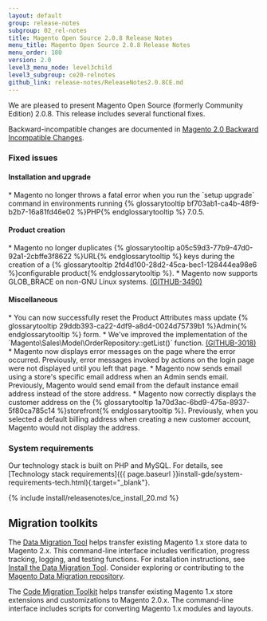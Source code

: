 ```yaml
---
layout: default
group: release-notes
subgroup: 02_rel-notes
title: Magento Open Source 2.0.8 Release Notes
menu_title: Magento Open Source 2.0.8 Release Notes
menu_order: 180
version: 2.0
level3_menu_node: level3child
level3_subgroup: ce20-relnotes
github_link: release-notes/ReleaseNotes2.0.8CE.md
---
```


We are pleased to present Magento Open Source (formerly Community Edition) 2.0.8. This release includes  several functional fixes.


Backward-incompatible changes are documented in <a href="{{ page.baseurl }}release-notes/changes_2.0.html" target="_blank">Magento 2.0 Backward Incompatible Changes</a>.



### Fixed issues

#### Installation and upgrade

<!--- 51440 -->* Magento no longer throws a fatal error when you run the `setup upgrade` command in environments running {% glossarytooltip bf703ab1-ca4b-48f9-b2b7-16a81fd46e02 %}PHP{% endglossarytooltip %} 7.0.5. 


#### Product creation
<!--- 53342 -->* Magento  no longer duplicates {% glossarytooltip a05c59d3-77b9-47d0-92a1-2cbffe3f8622 %}URL{% endglossarytooltip %} keys during the creation of a {% glossarytooltip 2fd4d100-28d2-45ca-bec1-128444ea98e6 %}configurable product{% endglossarytooltip %}.

<!--- 50076 -->* Magento now supports GLOB_BRACE on non-GNU Linux systems. <a href="https://github.com/magento/magento2/issues/3490" target="_blank">(GITHUB-3490)</a> 



#### Miscellaneous
<!--- 50507 -->* You can now successfully reset the Product Attributes mass update {% glossarytooltip 29ddb393-ca22-4df9-a8d4-0024d75739b1 %}Admin{% endglossarytooltip %} form.

<!--- 49212 -->* We've improved the implementation of the `Magento\Sales\Model\OrderRepository::getList()` function.  <a href="https://github.com/magento/magento2/issues/3018" target="_blank">(GITHUB-3018)</a> 

<!--- 46014 -->* Magento now displays error messages on the page where the error occurred. Previously, error messages invoked by actions on the login page were not displayed until you left that page.

<!--- 53814 -->* Magento now sends email using a store's specific email address when an Admin sends email. Previously, Magento would send email from the default instance email address instead of the store address.

<!--- 52448 -->* Magento now correctly displays the customer address on the {% glossarytooltip 1a70d3ac-6bd9-475a-8937-5f80ca785c14 %}storefront{% endglossarytooltip %}. Previously,  when you selected a default billing address when creating a new customer account, Magento would not display the  address.




### System requirements
Our technology stack is built on PHP and MySQL. For details, see [Technology stack requirements]({{ page.baseurl }}install-gde/system-requirements-tech.html){:target="_blank"}.

{% include install/releasenotes/ce_install_20.md %}


## Migration toolkits
The <a href="{{ page.baseurl }}migration/migration-migrate.html" target="_blank">Data Migration Tool</a> helps transfer existing Magento 1.x store data to Magento 2.x. This command-line interface includes verification, progress tracking, logging, and testing functions. For installation instructions, see  <a href="{{ page.baseurl }}migration/migration-tool-install.html" target="_blank">Install the Data Migration Tool</a>. Consider exploring or contributing to the <a href="https://github.com/magento/data-migration-tool" target="_blank"> Magento Data Migration repository</a>.

The <a href="https://github.com/magento/code-migration" target="_blank">Code Migration Toolkit</a> helps transfer existing Magento 1.x store extensions and customizations to Magento 2.0.x. The command-line interface includes scripts for converting Magento 1.x modules and layouts.
